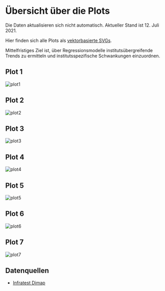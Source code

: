 # Übersicht über die Plots

Die Daten aktualisieren sich nicht automatisch. Aktueller Stand ist 12. Juli 2021.

Hier finden sich alle Plots als [vektorbasierte SVGs](https://github.com/dominiklawetzky/sonntagsfrage/tree/main/SVG).

Mittelfristiges Ziel ist, über Regressionsmodelle institutsübergreifende Trends zu ermitteln und institutsspezifische Schwankungen einzuordnen.

## Plot 1
![plot1](https://user-images.githubusercontent.com/75689258/125253566-d8fb1600-e2f9-11eb-9bc9-e76acebd4eba.jpg)

## Plot 2
![plot2](https://user-images.githubusercontent.com/75689258/125252903-2b880280-e2f9-11eb-8220-1592cc28003e.jpg)

## Plot 3
![plot3](https://user-images.githubusercontent.com/75689258/125210961-28622780-e2a3-11eb-91e8-ace43e1ea930.jpg)

## Plot 4
![plot4](https://user-images.githubusercontent.com/75689258/125210966-2c8e4500-e2a3-11eb-890a-78e7b72d6ee3.jpg)

## Plot 5
![plot5](https://user-images.githubusercontent.com/75689258/125210977-31eb8f80-e2a3-11eb-8b73-6b3bc493142d.jpg)

## Plot 6
![plot6](https://user-images.githubusercontent.com/75689258/125255742-0943b400-e2fc-11eb-987a-011cc735ed76.jpg)

## Plot 7
![plot7](https://user-images.githubusercontent.com/75689258/125210985-4039ab80-e2a3-11eb-89db-9953eb7ff207.jpg)

## Datenquellen
- [Infratest Dimap](https://www.infratest-dimap.de/umfragen-analysen/bundesweit/sonntagsfrage/)
